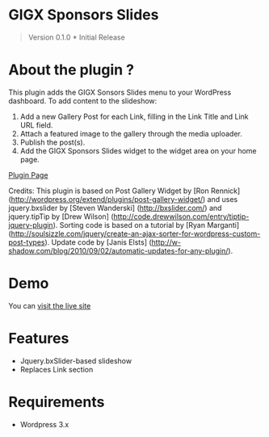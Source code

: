 # GIGX Sponsors Slides

> Version 0.1.0
	* Initial Release

# About the plugin ?

This plugin adds the GIGX Sonsors Slides menu to your WordPress dashboard. To add content to the slideshow:

1. Add a new Gallery Post for each Link, filling in the Link Title and Link URL field.
2. Attach a featured image to the gallery through the media uploader.
3. Publish the post(s).
4. Add the GIGX Sponsors Slides widget to the widget area on your home page.

[Plugin Page](http://gigx.co.uk/wordpress/plugins/gigx-sponsors-slides-widget/)

Credits:
This plugin is based on Post Gallery Widget by [Ron Rennick] (http://wordpress.org/extend/plugins/post-gallery-widget/) 
and uses jquery.bxslider by [Steven Wanderski] (http://bxslider.com/) and jquery.tipTip by [Drew Wilson] (http://code.drewwilson.com/entry/tiptip-jquery-plugin).
Sorting code is based on a tutorial by [Ryan Marganti] (http://soulsizzle.com/jquery/create-an-ajax-sorter-for-wordpress-custom-post-types).
Update code by [Janis Elsts] (http://w-shadow.com/blog/2010/09/02/automatic-updates-for-any-plugin/).

# Demo

You can [visit the live site](http://cambridge105.fm "Live Site") 

# Features

* Jquery.bxSlider-based slideshow
* Replaces Link section

# Requirements

* Wordpress 3.x